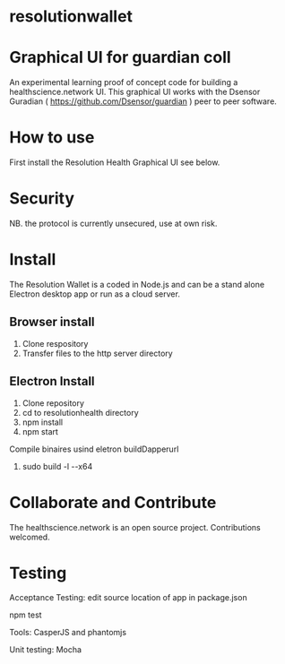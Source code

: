 # resolutionwallet

Graphical UI for guardian coll
==============================

An experimental learning proof of concept code for building a healthscience.network UI. This graphical UI works with the Dsensor Guradian ( https://github.com/Dsensor/guardian ) peer to peer software.

How to use
==========
First install the Resolution Health Graphical UI see below.


Security
========

NB. the protocol is currently unsecured, use at own risk.


Install
=======

The Resolution Wallet is a coded in Node.js and can be a stand alone Electron desktop app or run as a cloud server.

Browser install
----------------
1. Clone respository
2. Transfer files to the http server directory


Electron Install
----------------
1. Clone repository
2. cd to resolutionhealth directory
3. npm install  
4. npm start

Compile binaires usind eletron buildDapperurl
1. sudo build -l --x64




Collaborate and Contribute
==========================

The healthscience.network is an open source project.  Contributions welcomed.

Testing
=======

Acceptance Testing:  edit source location of app in package.json

npm test


Tools:  CasperJS and phantomjs

Unit testing: Mocha
